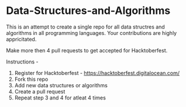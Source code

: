 ﻿# Data-Structures-and-Algorithms

This is an attempt to create a single repo for all data structres and algorithms in all programming languages. Your contributions are highly appricitated.

Make more then 4 pull requests to get accepted for Hacktoberfest.

Instructions - 
1. Register for Hacktoberfest - https://hacktoberfest.digitalocean.com/ 
2. Fork this repo
3. Add new data structures or algorithms
4. Create a pull request
5. Repeat step 3 and 4 for atleat 4 times
